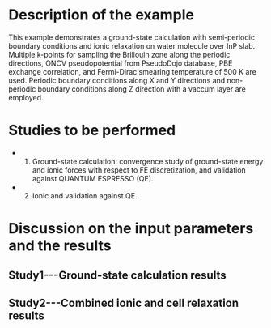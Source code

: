 Description of the example
==========================
This example demonstrates a ground-state calculation with semi-periodic boundary conditions and ionic relaxation on water molecule over InP slab. Multiple k-points for sampling the Brillouin zone along the periodic directions, ONCV pseudopotential from PseudoDojo database, PBE exchange correlation, and Fermi-Dirac smearing temperature of 500 K are used. Periodic boundary conditions along X and Y directions and non-periodic boundary conditions along Z direction with a vaccum layer are employed.

Studies to be performed
=======================
* 1) Ground-state calculation: convergence study of ground-state energy and ionic forces with respect to FE discretization, and validation against QUANTUM ESPRESSO (QE).
* 2) Ionic and validation against QE.


Discussion on the input parameters and the results
==================================================

Study1---Ground-state calculation results
--------------------------------

Study2---Combined ionic and cell relaxation results
------------------------


